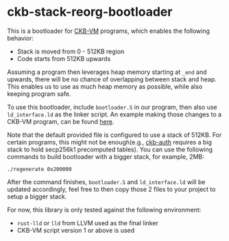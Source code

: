 # ckb-stack-reorg-bootloader

This is a bootloader for [CKB-VM](https://github.com/nervosnetwork/ckb-vm) programs, which enables the following behavior:

* Stack is moved from 0 - 512KB region
* Code starts from 512KB upwards

Assuming a program then leverages heap memory starting at `_end` and upwards, there will be no chance of overlapping between stack and heap. This enables us to use as much heap memory as possible, while also keeping program safe.

To use this bootloader, include `bootloader.S` in our program, then also use `ld_interface.ld` as the linker script. An example making those changes to a CKB-VM program, can be found [here](https://github.com/xxuejie/ckb-zero-lock/commit/90bc2392e026204e385db2943a97fef289cd861b).

Note that the default provided file is configured to use a stack of 512KB. For certain programs, this might not be enough(e.g., [ckb-auth](https://github.com/nervosnetwork/ckb-auth) requires a big stack to hold secp256k1 precomputed tables). You can use the following commands to build bootloader with a bigger stack, for example, 2MB:

```
./regenerate 0x200000
```

After the command finishes, `bootloader.S` and `ld_interface.ld` will be updated accordingly, feel free to then copy those 2 files to your project to setup a bigger stack.

For now, this library is only tested against the following environment:

* `rust-lld` or `lld` from LLVM used as the final linker
* CKB-VM script version 1 or above is used
